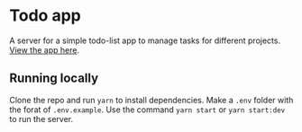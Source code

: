 # Todo app
A server for a simple todo-list app to manage tasks for different projects. [View the app here](https://melissa-todo-projects.netlify.app/).

## Running locally
Clone the repo and run `yarn` to install dependencies.
Make a `.env` folder with the forat of `.env.example`.
Use the command `yarn start` or `yarn start:dev` to run the server.